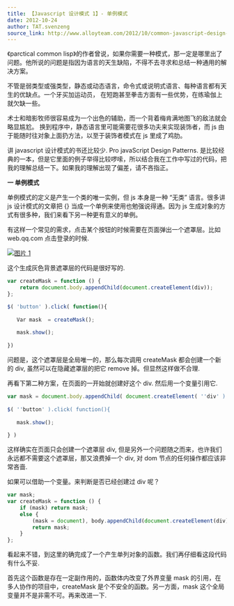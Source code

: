 ```yaml
---
title: 【Javascript 设计模式 1】- 单例模式
date: 2012-10-24
author: TAT.svenzeng
source_link: http://www.alloyteam.com/2012/10/common-javascript-design-patterns/
---
```


<!-- {% raw %} - for jekyll -->

《parctical common lisp》的作者曾说，如果你需要一种模式，那一定是哪里出了问题。他所说的问题是指因为语言的天生缺陷，不得不去寻求和总结一种通用的解决方案。

不管是弱类型或强类型，静态或动态语言，命令式或说明式语言、每种语言都有天生的优缺点。一个牙买加运动员， 在短跑甚至拳击方面有一些优势，在练瑜伽上就欠缺一些。

术士和暗影牧师很容易成为一个出色的辅助，而一个背着梅肯满地图飞的敌法就会略显尴尬。 换到程序中，静态语言里可能需要花很多功夫来实现装饰者，而 js 由于能随时往对象上面扔方法，以至于装饰者模式在 js 里成了鸡肋。

讲 javascript 设计模式的书还比较少. Pro javaScript Design Patterns. 是比较经典的一本，但是它里面的例子举得比较啰嗦，所以结合我在工作中写过的代码，把我的理解总结一下。如果我的理解出现了偏差，请不吝指正。

**一 单例模式**

单例模式的定义是产生一个类的唯一实例，但 js 本身是一种 “无类” 语言。很多讲 js 设计模式的文章把 {} 当成一个单例来使用也勉强说得通。因为 js 生成对象的方式有很多种，我们来看下另一种更有意义的单例。

有这样一个常见的需求，点击某个按钮的时候需要在页面弹出一个遮罩层。比如 web.qq.com 点击登录的时候.

[![](http://www.alloyteam.com/wp-content/uploads/2012/10/图片11.jpg "图片 1")](http://www.alloyteam.com/wp-content/uploads/2012/10/图片11.jpg)

这个生成灰色背景遮罩层的代码是很好写的.

```javascript
var createMask = function () {
    return document.body.appendChild(document.createElement(div));
};
```

```javascript
$( 'button' ).click( function(){
 
   Var mask  = createMask();
 
   mask.show();
 
})
```

问题是，这个遮罩层是全局唯一的，那么每次调用 createMask 都会创建一个新的 div, 虽然可以在隐藏遮罩层的把它 remove 掉。但显然这样做不合理.

再看下第二种方案，在页面的一开始就创建好这个 div. 然后用一个变量引用它.

```javascript
var mask = document.body.appendChild( document.createElement( ''div' ) );
 
$( ''button' ).click( function(){
 
   mask.show();
 
} )
```

这样确实在页面只会创建一个遮罩层 div, 但是另外一个问题随之而来，也许我们永远都不需要这个遮罩层，那又浪费掉一个 div, 对 dom 节点的任何操作都应该非常吝啬.

如果可以借助一个变量。来判断是否已经创建过 div 呢？

```javascript
var mask;
var createMask = function () {
    if (mask) return mask;
    else {
        (mask = document), body.appendChild(document.createElement(div));
        return mask;
    }
};
```

看起来不错，到这里的确完成了一个产生单列对象的函数。我们再仔细看这段代码有什么不妥.

首先这个函数是存在一定副作用的，函数体内改变了外界变量 mask 的引用，在多人协作的项目中，createMask 是个不安全的函数。另一方面，mask 这个全局变量并不是非需不可。再来改进一下.


<!-- {% endraw %} - for jekyll -->